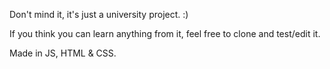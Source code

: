 Don't mind it, it's just a university project. :)

If you think you can learn anything from it, feel free to clone and test/edit it.

Made in JS, HTML & CSS.

